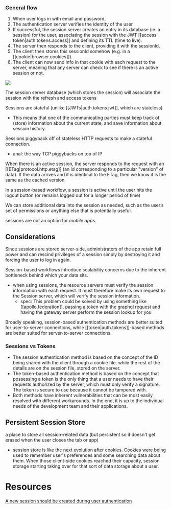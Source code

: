 
### General flow
1. When user logs in with email and password, 
2. The authentication server verifies the identity of the user
3. If successful, the session server creates an entry in its database (ie. a session) for the user, associating the session with the JWT [[access token|auth.tokens.access]] and defining its TTL (time to live).
4. The server then responds to the client, providing it with the sessionId. 
5. The client then stores this sessionId somehow (e.g. in a [[cookie|browser.cookies]]). 
6. The client can now send info in that cookie with each request to the server, meaning that any server can check to see if there is an active session or not.

![](/assets/images/2022-12-14-13-09-43.png)

The session server database (which stores the session) will associate the session with the refresh and access tokens

Sessions are stateful (unlike [[JWTs|auth.tokens.jwt]], which are stateless)
- This means that one of the communicating parties must keep track of (store) information about the current state, and save information about session history.

Sessions piggyback off of stateless HTTP requests to make a stateful connection.
- anal: the way TCP piggybacks on top of IP

When there is an active session, the server responds to the request with an [[ETag|protocol.http.etag]] (an id corresponding to a particular "version" of data). If the data arrives and it is identical to the ETag, then we know it is the same as the cached version.

In a session-based workflow, a session is active until the user hits the logout button (or remains logged out for a longer period of time)

We can store additional data into the session as needed, such as the user’s set of permissions or anything else that is potentially useful.

sessions are not an option for *mobile apps*.

## Considerations
Since sessions are stored server-side, administrators of the app retain full power and can rescind privileges of a session simply by destroying it and forcing the user to log in again.

Session-based workflows introduce scalability concerns due to the inherent bottleneck behind which your data sits.
- when using sessions, the resource servers must verify the session information with each request. It must therefore make its own request to the Session server, which will verify the session information.
  - spec: This problem could be solved by using something like [[apollo.federation]], passing a token with the graphql request and having the gateway server perform the session lookup for you

Broadly speaking, session-based authentication methods are better suited for user-to-server connections, while [[token|auth.tokens]]-based methods are better suited for server-to-server connections.

### Sessions vs Tokens
- The session authentication method is based on the concept of the ID being shared with the client through a cookie file, while the rest of the details are on the session file, stored on the server.
- The token-based authentication method is based on the concept that possessing a token is the only thing that a user needs to have their requests authorized by the server, which must only verify a signature. The token is secure to use because it cannot be tampered with.
- Both methods have inherent vulnerabilities that can be most easily resolved with different workarounds. In the end, it is up to the individual needs of the development team and their applications.

## Persistent Session Store
a place to store all session-related data (but persistent so it doesn't get erased when the user closes the tab or app)
- session store is like the next evolution after cookies. Cookies were being used to remember user's preferences and some searching data about them. When those client-side cookies reached their capacity, session storage starting taking over for that sort of data storage about a user.

# Resources
[A new session should be created during user authentication](https://rules.sonarsource.com/typescript/type/Vulnerability/RSPEC-5876)
